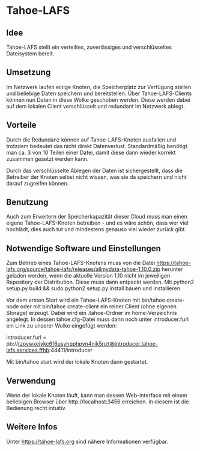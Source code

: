 # Tahoe-LAFS

## Idee

Tahoe-LAFS stellt ein verteiltes, zuverlässiges und verschlüsseltes Dateisystem bereit.

## Umsetzung

Im Netzwerk laufen einige Knoten, die Speicherplatz zur Verfügung stellen und beliebige Daten speichern und bereitstellen. Über Tahoe-LAFS-Clients können nun Daten in diese Wolke geschoben werden. Diese werden dabei auf dem lokalen Client verschlüsselt und redundant im Netzwerk ablegt.

## Vorteile

Durch die Redundanz können auf Tahoe-LAFS-Knoten ausfallen und trotzdem bedeutet das nicht direkt Datenverlust. Standardmäßig benötigt man ca. 3 von 10 Teilen einer Datei, damit diese dann wieder korrekt zusammen gesetzt werden kann.

Durch das verschlüsselte Ablegen der Daten ist sichergestellt, dass die Betreiber der Knoten selbst nicht wissen, was sie da speichern und nicht darauf zugreifen können.

## Benutzung

Auch zum Erweitern der Speicherkapazität dieser Cloud muss man einen eigene Tahoe-LAFS-Knoten betreiben - und es wäre schön, dass wer viel hochlädt, dies auch tut und mindestens genauso viel wieder zurück gibt.

## Notwendige Software und Einstellungen

Zum Betrieb eines Tahoe-LAFS-Knotens muss von die Datei https://tahoe-lafs.org/source/tahoe-lafs/releases/allmydata-tahoe-1.10.0.zip herunter geladen werden, wenn die aktuelle Version 1.10 nicht im jeweiligen Repository der Distribution. Diese muss dann entpackt werden. Mit python2 setup.py build && sudo python2 setup.py install bauen und installieren.

Vor dem ersten Start wird ein Tahoe-LAFS-Knoten mit bin/tahoe create-node oder mit bin/tahoe create-client ein reiner Client (ohne eigenen Storage) erzeugt. Dabei wird ein .tahoe-Ordner im home-Verzeichnis angelegt. In dessen tahoe.cfg-Datei muss dann noch unter introducer.furl ein Link zu unserer Wolke eingefügt werden:

introducer.furl = pb://rzovwxeiykc6f6usyhqphpyn4nik5nzt@introducer.tahoe-lafs.services.ffhb:44411/introducer

Mit bin/tahoe start wird der lokale Knoten dann gestartet.

## Verwendung

Wenn der lokale Knoten läuft, kann man dessen Web-interface mit einem beliebigen Browser über http://localhost:3456 erreichen. In diesem ist die Bedienung recht intuitiv.

## Weitere Infos

Unter https://tahoe-lafs.org sind nähere Informationen verfügbar.